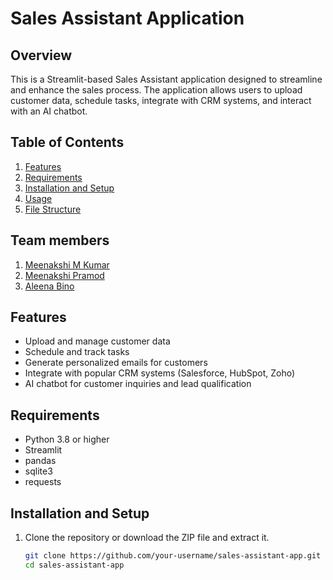# Sales Assistant Application

## Overview
This is a Streamlit-based Sales Assistant application designed to streamline and enhance the sales process. The application allows users to upload customer data, schedule tasks, integrate with CRM systems, and interact with an AI chatbot.

## Table of Contents
1. [Features](#features)
2. [Requirements](#requirements)
3. [Installation and Setup](#installation-and-setup)
4. [Usage](#usage)
5. [File Structure](#file-structure)

## Team members
1. [Meenakshi M Kumar](https://github.com/Meenakshimkumar)
2. [Meenakshi Pramod](https://github.com/MeenakshiPramod)
3. [Aleena Bino](https://github.com/aleena24bino)

## Features
- Upload and manage customer data
- Schedule and track tasks
- Generate personalized emails for customers
- Integrate with popular CRM systems (Salesforce, HubSpot, Zoho)
- AI chatbot for customer inquiries and lead qualification

## Requirements
- Python 3.8 or higher
- Streamlit
- pandas
- sqlite3
- requests

## Installation and Setup
1. Clone the repository or download the ZIP file and extract it.
   ```bash
   git clone https://github.com/your-username/sales-assistant-app.git
   cd sales-assistant-app

